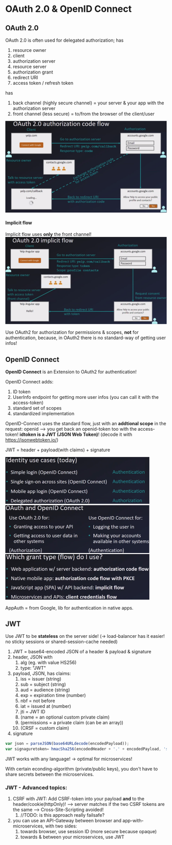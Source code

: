 # OAuth 2.0 & OpenID Connect
## OAuth 2.0
OAuth 2.0 is often used for delegated authorization; has
1. resource owner
2. client
3. authorization server
4. resource server
5. authorization grant
6. redirect URI
7. access token / refresh token

has
1. back channel (highly secure channel) = your server & your app with the authorization server
2. front channel (less secure) = to/from the browser of the client/user

<img src=oauth.flow.png width="550px" />

#### Implicit flow
Implicit flow uses **only** the front channel!
<img src=oauth.implicitflow.png width="550px" />

Use OAuth2 for authorization for permissions & scopes, **not** for authentication,
because, in OAuth2 there is no standard-way of getting user infos!

## OpenID Connect
**OpenID Connect** is an Extension to OAuth2 for authentication!

OpenID Connect adds:
1. ID token
2. UserInfo endpoint for getting more user infos (you can call it with the access-token)
3. standard set of scopes
4. standardized implementation

OpenID-Connect uses the standard flow, just with an **addtional scope** in the request: openid --> you get back an openid-token too with the access-token!
**idtoken is a JWT (JSON Web Token)**! (decode it with https://jsonwebtoken.io/)

JWT = header + payload(with claims) + signature

<img src=oauth.and.openidc.usecases.png width="450px" />
<img src=oauth.grant.types.png width="450px" />

AppAuth = from Google, lib for authentication in native apps.

## JWT
Use JWT to be **stateless** on the server side! (-> load-balancer has it easier! no sticky sessions or shared-session-cache needed)

1. JWT = base64-encoded JSON of a header & payload & signature
2. header, JSON with
    1. alg (eg. with value HS256)
    2. type: "JWT"
3. payload, JSON, has claims:
    1. iss = issuer (string)
    2. sub = subject (string)
    3. aud = audience (string)
    4. exp = expiration time (number)
    5. nbf = not before
    6. iat = issued at (number)
    7. jti = JWT ID
    8. (name = an optional custom private claim)
    9. (permissions = a private claim (can be an array))
    10. (CRSF = custom claim)
4. signature

```js
var json = parseJSON(base64URLdecode(encodedPayload));
var signaguretoken= hmacSha256(encodedHeader + '.' + encodedPayload, 's3cr3t');//--> now compare this with the signature of the JWT
```
JWT works with any language! -> optimal for microservices!

With certain econding-algorithm (private/public keys), you don't have to share secrets between the microservices.

### JWT - Advanced topics:
1. CSRF with JWT: Add CSRF-token into your payload **and** to the header/cookie(httpOnly)!
    --> server matches if the two CSRF tokens are the same --> Cross-Site-Scripting avoided!
    1. //TODO: is this approach really failsafe?
2. you can use an API-Gateway between browser and app-with-microservices, with two sides:
    1. towards browser, use session ID (more secure because opaque)
    2. towards & between your microservices, use JWT
